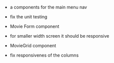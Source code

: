 * a components for the main menu nav


* fix the unit testing

* Movie Form component
- for smaller width screen it should be responsive

* MovieGrid component
- fix responsivenes of the columns
